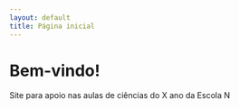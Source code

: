 ```yaml
---
layout: default
title: Página inicial
---
```


# Bem-vindo!

Site para apoio nas aulas de ciências do X ano da Escola N
